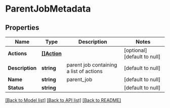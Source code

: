 # ParentJobMetadata

## Properties
Name | Type | Description | Notes
------------ | ------------- | ------------- | -------------
**Actions** | [**[]Action**](action.md) |  | [optional] [default to null]
**Description** | **string** | parent job containing a list of actions | [default to null]
**Name** | **string** | parent_job | [default to null]
**Status** | **string** |  | [default to null]

[[Back to Model list]](../README.md#documentation-for-models) [[Back to API list]](../README.md#documentation-for-api-endpoints) [[Back to README]](../README.md)

